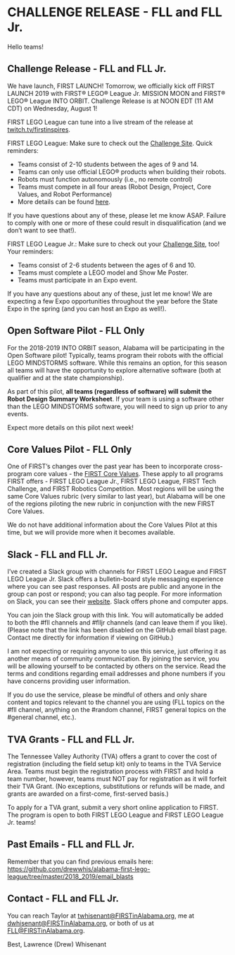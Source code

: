 # CHALLENGE RELEASE - FLL and FLL Jr.
Hello teams!

## Challenge Release - FLL and FLL Jr.
We have launch, FIRST LAUNCH! 
Tomorrow, we officially kick off FIRST LAUNCH 2019 with FIRST® LEGO® League Jr. MISSION MOON and FIRST® LEGO® League INTO ORBIT. 
Challenge Release is at NOON EDT (11 AM CDT) on Wednesday, August 1!

FIRST LEGO League can tune into a live stream of the release at [twitch.tv/firstinspires](twitch.tv/firstinspires).

FIRST LEGO League: Make sure to check out the [Challenge Site](http://www.firstlegoleague.org/challenge). Quick reminders:
* Teams consist of 2-10 students between the ages of 9 and 14.
* Teams can only use official LEGO® products when building their robots.
* Robots must function autonomously (i.e., no remote control)
* Teams must compete in all four areas (Robot Design, Project, Core Values, and Robot Performance)
* More details can be found [here](http://www.firstlegoleague.org/sites/default/files/hydro-dynamics/new-participation-rules.pdf).

If you have questions about any of these, please let me know ASAP. 
Failure to comply with one or more of these could result in disqualification (and we don’t want to see that!).

FIRST LEGO League Jr.: Make sure to check out your [Challenge Site](https://www.firstinspires.org/resource-library/flljr/mission-moon-challenge-and-resources), too! Your reminders:
* Teams consist of 2-6 students between the ages of 6 and 10.
* Teams must complete a LEGO model and Show Me Poster.
* Teams must participate in an Expo event.

If you have any questions about any of these, just let me know! 
We are expecting a few Expo opportunities throughout the year before the State Expo in the spring (and you can host an Expo as well!).
 
## Open Software Pilot - FLL Only
For the 2018-2019 INTO ORBIT season, Alabama will be participating in the Open Software pilot! 
Typically, teams program their robots with the official LEGO MINDSTORMS software. 
While this remains an option, for this season all teams will have the opportunity to explore alternative software (both at qualifier and at the state championship). 

As part of this pilot, **all teams (regardless of software) will submit the Robot Design Summary Worksheet**. 
If your team is using a software other than the LEGO MINDSTORMS software, you will need to sign up prior to any events.

Expect more details on this pilot next week!

## Core Values Pilot - FLL Only
One of FIRST’s changes over the past year has been to incorporate cross-program core values - the [FIRST Core Values](https://www.firstinspires.org/robotics/frc/blog/2018-first-core-values). 
These apply to all programs FIRST offers - FIRST LEGO League Jr., FIRST LEGO League, FIRST Tech Challenge, and FIRST Robotics Competition. 
Most regions will be using the same Core Values rubric (very similar to last year), but Alabama will be one of the regions piloting the new rubric in conjunction with the new FIRST Core Values. 

We do not have additional information about the Core Values Pilot at this time, but we will provide more when it becomes available.

## Slack - FLL and FLL Jr.
I’ve created a Slack group with channels for FIRST LEGO League and FIRST LEGO League Jr. 
Slack offers a bulletin-board style messaging experience where you can see past responses. 
All posts are public and anyone in the group can post or respond; you can also tag people. 
For more information on Slack, you can see their [website](https://slack.com/). Slack offers phone and computer apps.

You can join the Slack group with this link. 
You will automatically be added to both the #fll channels and #flljr channels (and can leave them if you like). 
(Please note that the link has been disabled on the GitHub email blast page. Contact me directly for information if viewing on GitHub.)

I am not expecting or requiring anyone to use this service, just offering it as another means of community communication. 
By joining the service, you will be allowing yourself to be contacted by others on the service. 
Read the terms and conditions regarding email addresses and phone numbers if you have concerns providing user information.

If you do use the service, please be mindful of others and only share content and topics relevant to the channel you are using (FLL topics on the #fll channel, anything on the #random channel, FIRST general topics on the #general channel, etc.).

## TVA Grants - FLL and FLL Jr.
The Tennessee Valley Authority (TVA) offers a grant to cover the cost of registration (including the field setup kit) only to teams in the TVA Service Area. 
Teams must begin the registration process with FIRST and hold a team number, however, teams must NOT pay for registration as it will forfeit their TVA Grant. 
(No exceptions, substitutions or refunds will be made, and grants are awarded on a first-come, first-served basis.)

To apply for a TVA grant, submit a very short online application to FIRST. 
The program is open to both FIRST LEGO League and FIRST LEGO League Jr. teams!

## Past Emails - FLL and FLL Jr.
Remember that you can find previous emails here: https://github.com/drewwhis/alabama-first-lego-league/tree/master/2018_2019/email_blasts

## Contact - FLL and FLL Jr.
You can reach Taylor at twhisenant@FIRSTinAlabama.org, me at dwhisenant@FIRSTinAlabama.org, or both of us at FLL@FIRSTinAlabama.org.

Best,
Lawrence (Drew) Whisenant
